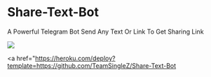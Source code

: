 # Share-Text-Bot
A Powerful Telegram Bot Send Any Text Or Link To Get Sharing Link

<img src=https://camo.githubusercontent.com/6979881d5a96b7b18a057083bb8aeb87ba35fc279452e29034c1e1c49ade0636/68747470733a2f2f7777772e6865726f6b7563646e2e636f6d2f6465706c6f792f627574746f6e2e737667 >

<a href="https://heroku.com/deploy?template=https://github.com/TeamSingleZ/Share-Text-Bot
